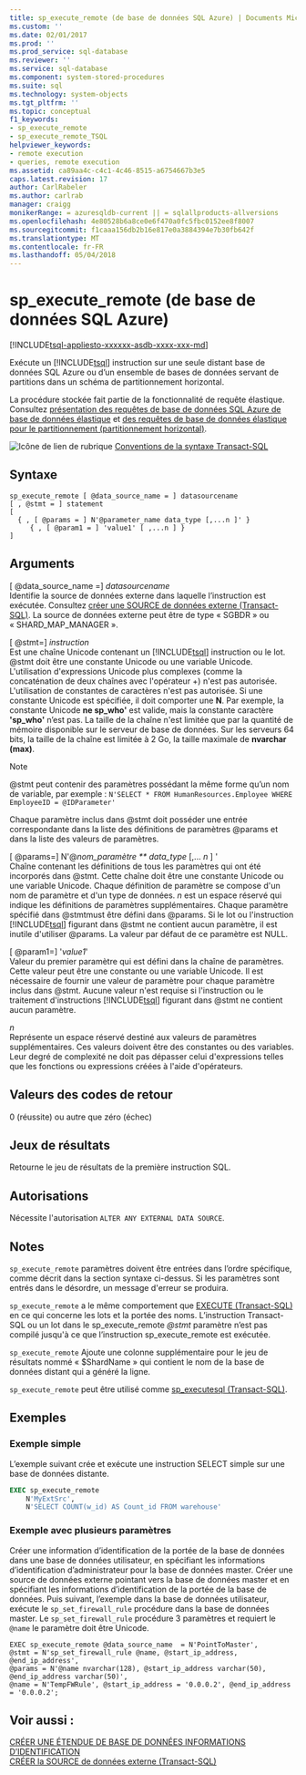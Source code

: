 ```yaml
---
title: sp_execute_remote (de base de données SQL Azure) | Documents Microsoft
ms.custom: ''
ms.date: 02/01/2017
ms.prod: ''
ms.prod_service: sql-database
ms.reviewer: ''
ms.service: sql-database
ms.component: system-stored-procedures
ms.suite: sql
ms.technology: system-objects
ms.tgt_pltfrm: ''
ms.topic: conceptual
f1_keywords:
- sp_execute_remote
- sp_execute_remote_TSQL
helpviewer_keywords:
- remote execution
- queries, remote execution
ms.assetid: ca89aa4c-c4c1-4c46-8515-a6754667b3e5
caps.latest.revision: 17
author: CarlRabeler
ms.author: carlrab
manager: craigg
monikerRange: = azuresqldb-current || = sqlallproducts-allversions
ms.openlocfilehash: 4e80528b6a8ce0e6f470a0fc5fbc0152ee8f8007
ms.sourcegitcommit: f1caaa156db2b16e817e0a3884394e7b30fb642f
ms.translationtype: MT
ms.contentlocale: fr-FR
ms.lasthandoff: 05/04/2018
---
```

# <a name="spexecuteremote-azure-sql-database"></a>sp_execute_remote (de base de données SQL Azure)
[!INCLUDE[tsql-appliesto-xxxxxx-asdb-xxxx-xxx-md](../../includes/tsql-appliesto-xxxxxx-asdb-xxxx-xxx-md.md)]

  Exécute un [!INCLUDE[tsql](../../includes/tsql-md.md)] instruction sur une seule distant base de données SQL Azure ou d’un ensemble de bases de données servant de partitions dans un schéma de partitionnement horizontal.  
  
 La procédure stockée fait partie de la fonctionnalité de requête élastique.  Consultez [présentation des requêtes de base de données SQL Azure de base de données élastique](https://azure.microsoft.com/documentation/articles/sql-database-elastic-query-overview/) et [des requêtes de base de données élastique pour le partitionnement (partitionnement horizontal)](https://azure.microsoft.com/documentation/articles/sql-database-elastic-query-horizontal-partitioning/).  
  
 ![Icône de lien de rubrique](../../database-engine/configure-windows/media/topic-link.gif "Icône lien de rubrique") [Conventions de la syntaxe Transact-SQL](../../t-sql/language-elements/transact-sql-syntax-conventions-transact-sql.md)  
  
## <a name="syntax"></a>Syntaxe  
  
```  
sp_execute_remote [ @data_source_name = ] datasourcename  
[ , @stmt = ] statement  
[   
  { , [ @params = ] N'@parameter_name data_type [,...n ]' }   
     { , [ @param1 = ] 'value1' [ ,...n ] }  
]  
```  
  
## <a name="arguments"></a>Arguments  
 [ @data_source_name =] *datasourcename*  
 Identifie la source de données externe dans laquelle l’instruction est exécutée. Consultez [créer une SOURCE de données externe &#40;Transact-SQL&#41;](../../t-sql/statements/create-external-data-source-transact-sql.md). La source de données externe peut être de type « SGBDR » ou « SHARD_MAP_MANAGER ».  
  
 [ @stmt=] *instruction*  
 Est une chaîne Unicode contenant un [!INCLUDE[tsql](../../includes/tsql-md.md)] instruction ou le lot. @stmt doit être une constante Unicode ou une variable Unicode. L'utilisation d'expressions Unicode plus complexes (comme la concaténation de deux chaînes avec l'opérateur +) n'est pas autorisée. L'utilisation de constantes de caractères n'est pas autorisée. Si une constante Unicode est spécifiée, il doit comporter une **N**. Par exemple, la constante Unicode **ne sp_who'** est valide, mais la constante caractère **'sp_who'** n’est pas. La taille de la chaîne n'est limitée que par la quantité de mémoire disponible sur le serveur de base de données. Sur les serveurs 64 bits, la taille de la chaîne est limitée à 2 Go, la taille maximale de **nvarchar (max)**.  
  
> [!NOTE]  
>  @stmt peut contenir des paramètres possédant la même forme qu’un nom de variable, par exemple : `N'SELECT * FROM HumanResources.Employee WHERE EmployeeID = @IDParameter'`  
  
 Chaque paramètre inclus dans @stmt doit posséder une entrée correspondante dans la liste des définitions de paramètres @params et dans la liste des valeurs de paramètres.  
  
 [ @params=] N'@*nom_paramètre ** data_type* [,... *n* ] '  
 Chaîne contenant les définitions de tous les paramètres qui ont été incorporés dans @stmt. Cette chaîne doit être une constante Unicode ou une variable Unicode. Chaque définition de paramètre se compose d'un nom de paramètre et d'un type de données. *n* est un espace réservé qui indique les définitions de paramètres supplémentaires. Chaque paramètre spécifié dans @stmtmust être défini dans @params. Si le lot ou l'instruction [!INCLUDE[tsql](../../includes/tsql-md.md)] figurant dans @stmt ne contient aucun paramètre, il est inutile d'utiliser @params. La valeur par défaut de ce paramètre est NULL.  
  
 [ @param1=] '*value1*'  
 Valeur du premier paramètre qui est défini dans la chaîne de paramètres. Cette valeur peut être une constante ou une variable Unicode. Il est nécessaire de fournir une valeur de paramètre pour chaque paramètre inclus dans @stmt. Aucune valeur n'est requise si l'instruction ou le traitement d'instructions [!INCLUDE[tsql](../../includes/tsql-md.md)] figurant dans @stmt ne contient aucun paramètre.  
  
 *n*  
 Représente un espace réservé destiné aux valeurs de paramètres supplémentaires. Ces valeurs doivent être des constantes ou des variables. Leur degré de complexité ne doit pas dépasser celui d'expressions telles que les fonctions ou expressions créées à l'aide d'opérateurs.  
  
## <a name="return-code-values"></a>Valeurs des codes de retour  
 0 (réussite) ou autre que zéro (échec)  
  
## <a name="result-sets"></a>Jeux de résultats  
 Retourne le jeu de résultats de la première instruction SQL.  
  
## <a name="permissions"></a>Autorisations  
 Nécessite l'autorisation `ALTER ANY EXTERNAL DATA SOURCE`.  
  
## <a name="remarks"></a>Notes  
 `sp_execute_remote` paramètres doivent être entrées dans l’ordre spécifique, comme décrit dans la section syntaxe ci-dessus. Si les paramètres sont entrés dans le désordre, un message d'erreur se produira.  
  
 `sp_execute_remote` a le même comportement que [EXECUTE &#40;Transact-SQL&#41; ](../../t-sql/language-elements/execute-transact-sql.md) en ce qui concerne les lots et la portée des noms. L’instruction Transact-SQL ou un lot dans le sp_execute_remote *@stmt* paramètre n’est pas compilé jusqu'à ce que l’instruction sp_execute_remote est exécutée.  
  
 `sp_execute_remote` Ajoute une colonne supplémentaire pour le jeu de résultats nommé « $ShardName » qui contient le nom de la base de données distant qui a généré la ligne.  
  
 `sp_execute_remote` peut être utilisé comme [sp_executesql &#40;Transact-SQL&#41;](../../relational-databases/system-stored-procedures/sp-executesql-transact-sql.md).  
  
## <a name="examples"></a>Exemples  
### <a name="simple-example"></a>Exemple simple  
 L’exemple suivant crée et exécute une instruction SELECT simple sur une base de données distante.  
  
```sql  
EXEC sp_execute_remote  
    N'MyExtSrc',  
    N'SELECT COUNT(w_id) AS Count_id FROM warehouse'   
```  
  
### <a name="example-with-multiple-parameters"></a>Exemple avec plusieurs paramètres  
Créer une information d’identification de la portée de la base de données dans une base de données utilisateur, en spécifiant les informations d’identification d’administrateur pour la base de données master. Créer une source de données externe pointant vers la base de données master et en spécifiant les informations d’identification de la portée de la base de données. Puis suivant, l’exemple dans la base de données utilisateur, exécute le `sp_set_firewall_rule` procédure dans la base de données master. Le `sp_set_firewall_rule` procédure 3 paramètres et requiert le `@name` le paramètre doit être Unicode.

```
EXEC sp_execute_remote @data_source_name  = N'PointToMaster', 
@stmt = N'sp_set_firewall_rule @name, @start_ip_address, @end_ip_address', 
@params = N'@name nvarchar(128), @start_ip_address varchar(50), @end_ip_address varchar(50)',
@name = N'TempFWRule', @start_ip_address = '0.0.0.2', @end_ip_address = '0.0.0.2';
```

## <a name="see-also"></a>Voir aussi :

[CRÉER UNE ÉTENDUE DE BASE DE DONNÉES INFORMATIONS D’IDENTIFICATION](../../t-sql/statements/create-database-scoped-credential-transact-sql.md)  
[CRÉER la SOURCE de données externe (Transact-SQL)](../../t-sql/statements/create-external-data-source-transact-sql.md)  
    
